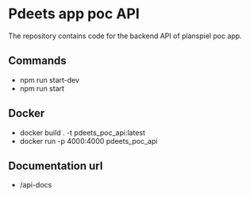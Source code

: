 
# Pdeets app poc API
The repository contains code for the backend API of planspiel poc app.

## Commands
- npm run start-dev
- npm run start

## Docker
- docker build . -t pdeets_poc_api:latest
- docker run -p 4000:4000  pdeets_poc_api

## Documentation url
- /api-docs
